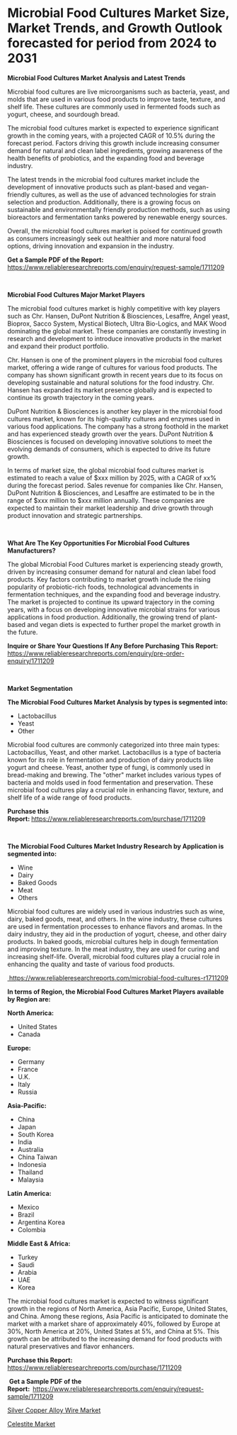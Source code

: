 <p><h1>Microbial Food Cultures Market Size, Market Trends, and Growth Outlook forecasted for period from 2024 to 2031</h1></p><p><strong>Microbial Food Cultures Market Analysis and Latest Trends</strong></p>
<p><p>Microbial food cultures are live microorganisms such as bacteria, yeast, and molds that are used in various food products to improve taste, texture, and shelf life. These cultures are commonly used in fermented foods such as yogurt, cheese, and sourdough bread.</p><p>The microbial food cultures market is expected to experience significant growth in the coming years, with a projected CAGR of 10.5% during the forecast period. Factors driving this growth include increasing consumer demand for natural and clean label ingredients, growing awareness of the health benefits of probiotics, and the expanding food and beverage industry.</p><p>The latest trends in the microbial food cultures market include the development of innovative products such as plant-based and vegan-friendly cultures, as well as the use of advanced technologies for strain selection and production. Additionally, there is a growing focus on sustainable and environmentally friendly production methods, such as using bioreactors and fermentation tanks powered by renewable energy sources.</p><p>Overall, the microbial food cultures market is poised for continued growth as consumers increasingly seek out healthier and more natural food options, driving innovation and expansion in the industry.</p></p>
<p><strong>Get a Sample PDF of the Report:&nbsp;</strong> <a href="https://www.reliableresearchreports.com/enquiry/request-sample/1711209">https://www.reliableresearchreports.com/enquiry/request-sample/1711209</a></p>
<p>&nbsp;</p>
<p><strong>Microbial Food Cultures Major Market Players</strong></p>
<p><p>The microbial food cultures market is highly competitive with key players such as Chr. Hansen, DuPont Nutrition & Biosciences, Lesaffre, Angel yeast, Bioprox, Sacco System, Mystical Biotech, Ultra Bio-Logics, and MAK Wood dominating the global market. These companies are constantly investing in research and development to introduce innovative products in the market and expand their product portfolio.</p><p>Chr. Hansen is one of the prominent players in the microbial food cultures market, offering a wide range of cultures for various food products. The company has shown significant growth in recent years due to its focus on developing sustainable and natural solutions for the food industry. Chr. Hansen has expanded its market presence globally and is expected to continue its growth trajectory in the coming years.</p><p>DuPont Nutrition & Biosciences is another key player in the microbial food cultures market, known for its high-quality cultures and enzymes used in various food applications. The company has a strong foothold in the market and has experienced steady growth over the years. DuPont Nutrition & Biosciences is focused on developing innovative solutions to meet the evolving demands of consumers, which is expected to drive its future growth.</p><p>In terms of market size, the global microbial food cultures market is estimated to reach a value of $xxx million by 2025, with a CAGR of xx% during the forecast period. Sales revenue for companies like Chr. Hansen, DuPont Nutrition & Biosciences, and Lesaffre are estimated to be in the range of $xxx million to $xxx million annually. These companies are expected to maintain their market leadership and drive growth through product innovation and strategic partnerships.</p></p>
<p>&nbsp;</p>
<p><strong>What Are The Key Opportunities For Microbial Food Cultures Manufacturers?</strong></p>
<p><p>The global Microbial Food Cultures market is experiencing steady growth, driven by increasing consumer demand for natural and clean label food products. Key factors contributing to market growth include the rising popularity of probiotic-rich foods, technological advancements in fermentation techniques, and the expanding food and beverage industry. The market is projected to continue its upward trajectory in the coming years, with a focus on developing innovative microbial strains for various applications in food production. Additionally, the growing trend of plant-based and vegan diets is expected to further propel the market growth in the future.</p></p>
<p><strong>Inquire or Share Your Questions If Any Before Purchasing This Report:</strong> <a href="https://www.reliableresearchreports.com/enquiry/pre-order-enquiry/1711209">https://www.reliableresearchreports.com/enquiry/pre-order-enquiry/1711209</a></p>
<p>&nbsp;</p>
<p><strong>Market Segmentation</strong></p>
<p><strong>The Microbial Food Cultures Market Analysis by types is segmented into:</strong></p>
<p><ul><li>Lactobacillus</li><li>Yeast</li><li>Other</li></ul></p>
<p><p>Microbial food cultures are commonly categorized into three main types: Lactobacillus, Yeast, and other market. Lactobacillus is a type of bacteria known for its role in fermentation and production of dairy products like yogurt and cheese. Yeast, another type of fungi, is commonly used in bread-making and brewing. The "other" market includes various types of bacteria and molds used in food fermentation and preservation. These microbial food cultures play a crucial role in enhancing flavor, texture, and shelf life of a wide range of food products.</p></p>
<p><strong>Purchase this Report:&nbsp;</strong><a href="https://www.reliableresearchreports.com/purchase/1711209">https://www.reliableresearchreports.com/purchase/1711209</a></p>
<p>&nbsp;</p>
<p><strong>The Microbial Food Cultures Market Industry Research by Application is segmented into:</strong></p>
<p><ul><li>Wine</li><li>Dairy</li><li>Baked Goods</li><li>Meat</li><li>Others</li></ul></p>
<p><p>Microbial food cultures are widely used in various industries such as wine, dairy, baked goods, meat, and others. In the wine industry, these cultures are used in fermentation processes to enhance flavors and aromas. In the dairy industry, they aid in the production of yogurt, cheese, and other dairy products. In baked goods, microbial cultures help in dough fermentation and improving texture. In the meat industry, they are used for curing and increasing shelf-life. Overall, microbial food cultures play a crucial role in enhancing the quality and taste of various food products.</p></p>
<p><a href="https://www.reliableresearchreports.com/microbial-food-cultures-r1711209">&nbsp;https://www.reliableresearchreports.com/microbial-food-cultures-r1711209</a></p>
<p><strong>In terms of Region, the Microbial Food Cultures Market Players available by Region are:</strong></p>
<p>
    <p> <strong> North America: </strong>
        <ul>
            <li>United States</li>
            <li>Canada</li>
        </ul>
        </p> 
    <p> <strong> Europe: </strong>
        <ul>
            <li>Germany</li>
            <li>France</li>
            <li>U.K.</li>
            <li>Italy</li>
            <li>Russia</li>
        </ul>
        </p> 
    <p> <strong> Asia-Pacific: </strong>
        <ul>
            <li>China</li>
            <li>Japan</li>
            <li>South Korea</li>
            <li>India</li>
            <li>Australia</li>
            <li>China Taiwan</li>
            <li>Indonesia</li>
            <li>Thailand</li>
            <li>Malaysia</li>
        </ul>
        </p> 
    <p> <strong> Latin America: </strong>
        <ul>
            <li>Mexico</li>
            <li>Brazil</li>
            <li>Argentina Korea</li>
            <li>Colombia</li>
        </ul>
        </p> 
    <p> <strong> Middle East & Africa: </strong>
        <ul>
            <li>Turkey</li>
            <li>Saudi</li>
            <li>Arabia</li>
            <li>UAE</li>
            <li>Korea</li>
        </ul>
    </p>
    </p>
<p><p>The microbial food cultures market is expected to witness significant growth in the regions of North America, Asia Pacific, Europe, United States, and China. Among these regions, Asia Pacific is anticipated to dominate the market with a market share of approximately 40%, followed by Europe at 30%, North America at 20%, United States at 5%, and China at 5%. This growth can be attributed to the increasing demand for food products with natural preservatives and flavor enhancers.</p></p>
<p><strong>Purchase this Report: </strong><a href="https://www.reliableresearchreports.com/purchase/1711209">https://www.reliableresearchreports.com/purchase/1711209</a></p>
<p>&nbsp;<strong>Get a Sample PDF of the Report:&nbsp;&nbsp;</strong><a href="https://www.reliableresearchreports.com/enquiry/request-sample/1711209">https://www.reliableresearchreports.com/enquiry/request-sample/1711209</a></p>
<p><strong></strong></p>
<p><p><a href="https://gentle-editor-9db.notion.site/Silver-Copper-Alloy-Wire-Market-Size-and-Examines-its-Market-Scope-with-a-Primary-Focus-on-Growth--c0ec638f3e4d49eda4cdc1b047955934">Silver Copper Alloy Wire Market</a></p><p><a href="https://frill-swim-3cd.notion.site/Celestite-Market-Analysis-Examines-its-Scope-on-Growth-Opportunities-and-Forecasted-Trends-Spanning-cb9460a8071449d7b0865cf773862eb9">Celestite Market</a></p></p>